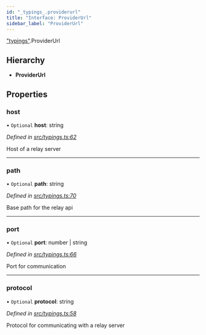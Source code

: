 ```yaml
---
id: "_typings_.providerurl"
title: "Interface: ProviderUrl"
sidebar_label: "ProviderUrl"
---
```


["typings"](../modules/_typings_.md).ProviderUrl

## Hierarchy

* **ProviderUrl**

## Properties

### host

• `Optional` **host**: string

*Defined in [src/typings.ts:62](https://github.com/trustlines-protocol/clientlib/blob/f60ef2b/src/typings.ts#L62)*

Host of a relay server

___

### path

• `Optional` **path**: string

*Defined in [src/typings.ts:70](https://github.com/trustlines-protocol/clientlib/blob/f60ef2b/src/typings.ts#L70)*

Base path for the relay api

___

### port

• `Optional` **port**: number \| string

*Defined in [src/typings.ts:66](https://github.com/trustlines-protocol/clientlib/blob/f60ef2b/src/typings.ts#L66)*

Port for communication

___

### protocol

• `Optional` **protocol**: string

*Defined in [src/typings.ts:58](https://github.com/trustlines-protocol/clientlib/blob/f60ef2b/src/typings.ts#L58)*

Protocol for communicating with a relay server

